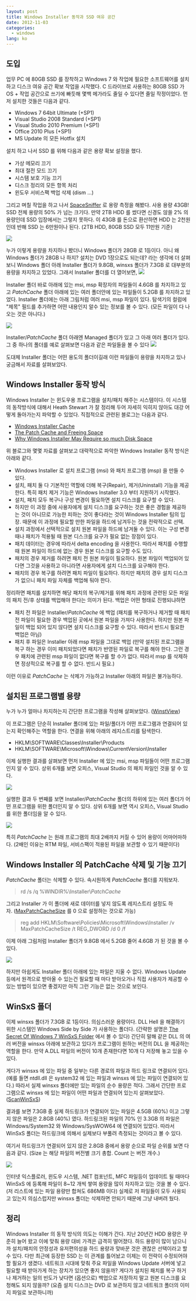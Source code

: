 ```yaml
---
layout: post
title: Windows Installer 동작과 SSD 여유 공간
date: 2012-11-03
categories:
  - windows
lang: ko
---
```


## 도입

업무 PC 에 80GB SSD 를 장착하고 Windows 7 와 작업에 필요한 소프트웨어를 설치하고
디스크 여유 공간 확보 작업을 시작했다.
C 드라이브로 사용하는 80GB SSD 가 OS + 작업 공간으로 쓰기에 빠듯해
몇백 메가라도 줄일 수 있다면 줄일 작정이었다.
먼저 설치한 것들은 다음과 같다.

- Windows 7 64bit Ultimate (+SP1)
- Visual Studio 2008 Standard (+SP1)
- Visual Studio 2010 Premium (+SP1)
- Office 2010 Plus (+SP1)
- MS Update 의 모든 Hotfix 설치

설치 하고 나서 SSD 를 위해 다음과 같은 용량 확보 설정을 했다.

- 가상 메모리 끄기
- 최대 절전 모드 끄기
- 시스템 보호 기능 끄기
- 디스크 정리의 모든 항목 처리
- 윈도우 서비스팩 백업 삭제 (dism ...)

그리고 며칠 작업을 하고 나서 [SpaceSniffer](http://www.uderzo.it/main_products/space_sniffer/)
로 용량 측정을 해봤다. 사용 용량 43GB! SSD 전체 용량의 50% 가 넘는 크기다.
만약 2TB HDD 를 썼다면 신경도 않쓸 2% 의 용량인데 SSD 입장에서는 그렇지 못하다.
이 43GB 를 돈으로 환산하면 HDD 는 2천원인데 반해 SSD 는 6만원이나 된다.
(2TB HDD, 80GB SSD 모두 11만원 기준)

[![](http://4.bp.blogspot.com/-vaFKNeBnFlY/UJPAGeJO4kI/AAAAAAAAAHI/1OVTcwPAuMY/s1600/S_Space_1.png)](http://4.bp.blogspot.com/-vaFKNeBnFlY/UJPAGeJO4kI/AAAAAAAAAHI/1OVTcwPAuMY/s1600/S_Space_1.png)

누가 이렇게 용량을 차지하나 봤더니 Windows 폴더가 28GB 로 1등이다.
아니 왜 Windows 폴더가 28GB 나 하지? 설치는 DVD 1장으로도 되는데?
라는 생각에 더 살펴보니 Windows 폴더 아래 Installer 폴더가 9.8GB,
winsxs 폴더가 7.3GB 로 대부분의 용량을 차지하고 있었다.
그래서 Installer 폴더를 더 열어보면,
[![](http://3.bp.blogspot.com/-Tq0il9oTGKg/UJPBqzYwByI/AAAAAAAAAHQ/MPFMPrR6msc/s1600/S_Space_1b.png)](http://3.bp.blogspot.com/-Tq0il9oTGKg/UJPBqzYwByI/AAAAAAAAAHQ/MPFMPrR6msc/s1600/S_Space_1b.png)

Installer 폴더 바로 아래에 있는 msi, msp 확장자의 파일들이 4.6GB 를 차지하고 있고
$PatchCache$ 폴더 아래에 있는 여러 폴더안에 있는 파일들이 5.2GB 를 차지하고 있었다.
Installer 폴더에는 아래 그림처럼 여러 msi, msp 파일이 있다.
탐색기의 컬럼에 "제목" 필드를 추가하면 어떤 내용인지 알수 있는 정보를 볼 수 있다.
(모든 파일이 다 나오는 것은 아니다.)

[![](http://1.bp.blogspot.com/-4D4hSqxFTNI/UJSixycgCaI/AAAAAAAAAIo/I7__RlC9gxs/s1600/Installer_Files.png)](http://1.bp.blogspot.com/-4D4hSqxFTNI/UJSixycgCaI/AAAAAAAAAIo/I7__RlC9gxs/s1600/Installer_Files.png)

Installer/$PatchCache$ 폴더 아래엔 Managed 폴더가 있고 그 아래 여러 폴더가 있다.
그 중 하나의 폴더를 예로 살펴보면 다음과 같은 파일들을 볼 수 있다
[![](http://2.bp.blogspot.com/-pLGty6jOtJc/UJPJLMInQbI/AAAAAAAAAIQ/yd-xXrP6fVQ/s1600/Patch_Files.png)](http://2.bp.blogspot.com/-pLGty6jOtJc/UJPJLMInQbI/AAAAAAAAAIQ/yd-xXrP6fVQ/s1600/Patch_Files.png)

도대체 Installer 폴더는 어떤 용도의 폴더이길래 이런 파일들이 용량을 차지하고 있나 궁금해서 자료를 살펴보았다.

## Windows Installer 동작 방식

Windows Installer 는 윈도우용 프로그램을 설치/패치 해주는 시스템이다. 이 시스템의 동작방식에 대해서 Heath Stewart 가 잘 정리해 두어 자세히 익히지 않아도 대강 어떻게 돌아가는지 파악할 수 있었다. 직접적으로 관련된 블로그는 다음과 같다.

- [Windows Installer Cache](http://blogs.msdn.com/b/heaths/archive/2005/11/29/498018.aspx)
- [The Patch Cache and Freeing Space](http://blogs.msdn.com/b/heaths/archive/2007/01/17/the-patch-cache-and-freeing-space.aspx)
- [Why Windows Installer May Require so much Disk Space](http://blogs.msdn.com/b/heaths/archive/2008/07/24/why-windows-installer-may-require-so-much-disk-space.aspx)

위 블로그와 몇몇 자료를 살펴보고 대략적으로 파악한 Windows Installer 동작 방식은 아래와 같다.

- Windows Installer 로 설치 프로그램 (msi) 와 패치 프로그램 (msp) 을 만들 수 있다.
- 설치, 패치 둘 다 기본적인 역할에 더해 복구(Repair), 제거(Uninstall) 기능을 제공한다.
  특히 패치 제거 기능은 Windows Installer 3.0 부터 지원하기 시작했다.
- 설치, 패치 모두 복구나 구성 변경이 필요하면 설치 디스크를 요구할 수 있다.
- 하지만 이 과정 중에 사용자에게 설치 디스크를 요구하는 것은 좋은 경험을 제공하는 것이
  아니므로 가능한 피하는 것이 좋다라는 것이 Windows Installer 팀의 입장.
  때문에 이 과정에 필요할 만한 파일을 하드에 남겨두는 것을 전략적으로 선택.
- 설치 과정에서 선택적으로 설치 원본 파일을 하드에 남겨둘 수 있다.
  이는 구성 변경 때나 패치가 적용될 때 원본 디스크를 요구가 필요 없는 장점이 있다.
- 패치 데이터는 경우에 따라서 delta encoding 을 사용한다.
  따라서 패치를 수행할 때 원본 파일이 하드에 없는 경우 원본 디스크를 요구할 수도 있다.
- 패치의 경우 제거를 하려면 패치 전 원본 파일이 필요하다.
  원본 파일이 백업되어 있다면 그것을 사용하고 아니라면 사용자에게 설치 디스크를 요구해야 한다.
- 패치의 경우 복구를 하려면 패치 파일이 필요하다.
  하지만 패치의 경우 설치 디스크가 없으니 패치 파일 자체를 백업해 둬야 한다.

정리하면 패치를 설치하면 해당 패치의 복구/제거를 위해 패치 과정에 관련된
모든 파일의 패치 전/후 상태를 백업해야 한다는 의미가 된다.
백업은 어떤 형태로 진행되냐하면

- 패치 전 파일은 Installer/$PatchCache$ 에 백업
  (패치를 복구하거나 제거할 때 패치 전 파일이 필요한 경우 백업된 곳에서 원본 파일을 가져다 사용한다.
   하지만 원본 파일이 백업 되어 있지 않다면 설치 디스크를 요구할 수 있다.
   따라서 반드시 필요한 백업은 아님)
- 패치 후 파일은 Installer 아래 msp 파일을 그대로 백업
  (만약 설치된 프로그램을 복구 하는 경우 이미 패치되었다면 패치가 반영된 파일로 복구를 해야 한다.
   그런 경우 패치에 관련된 msp 파일이 없다면 복구를 할 수가 없다.
   따라서 msp 를 삭제하면 정상적으로 복구를 할 수 없다. 반드시 필요.)

이런 이유로 $PatchCache$ 는 삭제가 가능하고 Installer 아래의 파일은 불가능하다.

## 설치된 프로그램별 용량

누가 누가 얼마나 차지하는지 간단한 프로그램을 작성해 살펴보았다.
([WinstView](http://pastebin.com/QwKFdSd1))

이 프로그램은 단순히 Installer 폴더에 있는 파일/폴더가 어떤 프로그램과 연결되어 있는지 확인해주는 역할을 한다.
연결을 위해 아래의 레지스트리를 탐색한다.

- HKLM\\SOFTWARE\\Classes\\Installer\\Products
- HKLM\\SOFTWARE\\Microsoft\\Windows\\CurrentVersion\\Installer

이제 실행한 결과를 살펴보면 먼저 Installer 에 있는 msi, msp 파일들이 어떤 프로그램인지 알 수 있다.
상위 6개를 보면 오피스, Visual Studio 의 패치 파일인 것을 알 수 있다.

[![](http://1.bp.blogspot.com/-De4ADoCByQY/UJPI8TaPvFI/AAAAAAAAAH8/-o_mgckFfpo/s1600/WinstView_Report_3.png)](http://1.bp.blogspot.com/-De4ADoCByQY/UJPI8TaPvFI/AAAAAAAAAH8/-o_mgckFfpo/s1600/WinstView_Report_3.png)

실행한 결과 두 번째를 보면 Installer/$PatchCache$ 폴더의 하위에 있는 여러 폴더가
어떤 프로그램을 위한 폴더인지 알 수 있다.
상위 6개를 보면 역시 오피스, Visual Studio 를 위한 폴더임을 알 수 있다.

[![](http://1.bp.blogspot.com/-LfJEBpcp_UY/UJPI83yTraI/AAAAAAAAAIE/GE54Xj5kIC4/s1600/WinstView_Report_4.png)](http://1.bp.blogspot.com/-LfJEBpcp_UY/UJPI83yTraI/AAAAAAAAAIE/GE54Xj5kIC4/s1600/WinstView_Report_4.png)

특히 $PatchCache$ 는 원래 프로그램의 최대 2배까지 커질 수 있어 용량이 어마어마하다.
(2배인 이유는 RTM 파일, 서비스팩이 적용된 파일을 보관할 수 있기 때문이다)

## Windows Installer 의 PatchCache 삭제 및 기능 끄기

$PatchCache$ 폴더는 삭제할 수 있다. 속시원하게 $PatchCache$ 폴더를 지워보자.
> rd /s /q %WINDIR%\\Installer\\$PatchCache$

그리고 Installer 가 이 폴더에 새로 데이터를 넣지 않도록 레지스트리 설정도 하자. ([MaxPatchCacheSize](http://msdn.microsoft.com/en-us/library/windows/desktop/aa369798(v=vs.85).aspx) 를 0 으로 설정하는 것으로 가능)
> reg add HKLM\\Software\\Policies\\Microsoft\\Windows\\Installer /v MaxPatchCacheSize /t REG\_DWORD /d 0 /f

이제 아래 그림처럼 Installer 폴더가 9.8GB 에서 5.2GB 줄어 4.6GB 가 된 것을 볼 수 있다.

[![](http://3.bp.blogspot.com/-zGKJdo3MjYw/UJPGz88zTBI/AAAAAAAAAHk/hP68-hLNYmY/s1600/S_Space_2.png)](http://3.bp.blogspot.com/-zGKJdo3MjYw/UJPGz88zTBI/AAAAAAAAAHk/hP68-hLNYmY/s1600/S_Space_2.png)

하지만 아쉽게도 Installer 폴더 아래에 있는 파일은 지울 수 없다.
Windows Update 등에서 원격으로 받아올 수 있는건 필요할 때 마다 받아오거나
직접 사용자가 제공할 수 있는 방법이 있으면 좋겠지만 아직 그런 기능은 없는 것으로 보인다.

## WinSxS 폴더

이제 winsxs 폴더가 7.3GB 로 1등이다. 의심스러운 용량이다.
DLL Hell 을 해결하기 위한 시스템인 Windows Side by Side 가 사용하는 폴더다.
(간략한 설명은 [The Secret Of Windows 7 WinSxS Folder](http://www.winvistaclub.com/f16.html) 에서 볼 수 있다)
간단히 말해 같은 DLL 의 여러 버전을 winsxs 아래에 보관하고 있다가 프로그램이 원하는 버전의 DLL 을 제공하는 역할을 한다.
만약 A.DLL 파일의 버전이 10개 존재한다면 10개 다 저장해 놓고 있을 수 있다.

게다가 winsxs 에 있는 파일 중 일부는 다른 경로의 파일과 하드 링크로 연결되어 있다.
(예를 들면 ntdll.dll 은 system32 에 있는 파일과 winsxs 에 있는 파일이 연결되어 있다.)
따라서 실제 winsxs 폴더에만 있는 파일의 순수 용량은 적다.
그래서 간단한 프로그램으로 winsxs 에 있는 파일이 어떤 파일과 연결되어 있는지 살펴보았다.
([ScanWinSxS](http://pastebin.com/iwskvePE))

결과를 보면 7.3GB 중 실제 하드링크가 연결되어 있는 파일은 4.5GB (60%) 이고
그렇지 않은 파일은 2.8GB (40%) 였다.
하드링크된 파일의 70% 인 3.3GB 의 파일은 Windows/System32 와 Windows/SysWOW64 에 연결되어 있었다.
따라서 WinSxS 폴더는 하드링크에 의해서 실제보다 부풀려 측정되는 것이라고 볼 수 있다.

여기서 하드링크가 연결되어 있지 않은 2.8GB 중에서 용량 순으로 파일 순위를 보면 다음과 같다.
(Size 는 해당 파일의 버전별 크기 총합. Count 는 버전 개수.)

[![](http://3.bp.blogspot.com/-QJkbpUtPk4I/UJS7Lb62Z2I/AAAAAAAAAI8/mFPUIhyd6zc/s1600/WinsxsTop.png)](http://3.bp.blogspot.com/-QJkbpUtPk4I/UJS7Lb62Z2I/AAAAAAAAAI8/mFPUIhyd6zc/s1600/WinsxsTop.png)

인터넷 익스플로러, 윈도우 시스템, .NET 컴포넌트, MFC 파일등이 업데이트 될 때마다
WinSxS 에 등록해 파일이 8~12 개씩 쌓여 용량을 많이 차지하고 있는 것을 볼 수 있다.
(저 리스트에 있는 파일 용량만 합쳐도 686MB 이다) 실제로 저 파일들이 모두 사용되고
있는지 의심스럽지만 winsxs 폴더는 삭제하면 안되기 때문에 그냥 내버려 뒀다.

## 정리

Windows Installer 의 동작 방식의 의도는 이해가 간다.
지난 20년간 HDD 용량은 꾸준히 늘어 왔고 이에 맞춰 용량 대비 가격은 급격히 떨어졌다.
하드 용량이 많이 남으니까 설치/패치의 안정성과 유저편의성을 하드 용량과 맞바꾼 것은
괜찮은 선택이라고 할 수 있다.
다만 최근에 등장한 SSD 는 이 관계를 틀어놨고 이제는 이 전략이 수정되어야 할 필요가 생겼다.
네트워크 시대에 맞춰 주요 파일을 Windows Update 서버에 넣고 필요할 때 받아가게
하는 장치가 있으면 좋지 않을까? 게다가 설치된 패치를 복구 하거나 제거하는 일의 빈도가 낮다면
(옵션으로) 백업으로 저장하지 말고 원본 디스크를 요청해도 되지 않을까?
(요즘 설치 디스크는 DVD 로 보관하지 않고 네트워크 폴더의 이미지 파일로 보관하니까)

